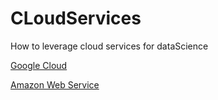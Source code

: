# CLoudServices
How to leverage cloud services for dataScience

[Google Cloud](googleCloud/)

[Amazon Web Service](amazonWebService/)
